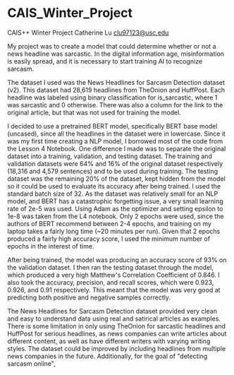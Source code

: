 # CAIS_Winter_Project
CAIS++ Winter Project
Catherine Lu
clu97123@usc.edu

My project was to create a model that could determine whether or not a news headline was sarcastic. In the digital information age, misinformation is easily spread, and it is necessary to start training AI to recognize sarcasm.

The dataset I used was the News Headlines for Sarcasm Detection dataset (v2). This dataset had 28,619 headlines from TheOnion and HuffPost. Each headline was labeled using binary classification for is_sarcastic, where 1 was sarcastic and 0 otherwise. There was also a column for the link to the original article, but that was not used for training the model. 

I decided to use a pretrained BERT model, specifically BERT base model (uncased), since all the headlines in the dataset were in lowercase. Since it was my first time creating a NLP model, I borrowed most of the code from the Lesson 4 Notebook. One difference I made was to separate the original dataset into a training, validation, and testing dataset. The training and validation datasets were 64% and 16% of the original dataset respectively (18,316 and 4,579 sentences) and to be used during training. The testing dataset was the remaining 20% of the dataset, kept hidden from the model so it could be used to evaluate its accuracy after being trained. I used the standard batch size of 32. As the dataset was relatively small for an NLP model, and BERT has a catastrophic forgetting issue, a very small learning rate of 2e-5 was used. Using Adam as the optimizer and setting epsilon to 1e-8 was taken from the L4 notebook. Only 2 epochs were used, since the authors of BERT recommend between 2-4 epochs, and training on my laptop takes a fairly long time (~20 minutes per run). Given that 2 epochs produced a fairly high accuracy score, I used the minimum number of epochs in the interest of time.

After being trained, the model was producing an accuracy score of 93% on the validation dataset. I then ran the testing dataset through the model, which produced a very high Matthew's Correlation Coefficient of 0.846. I also took the accuracy, precision, and recall scores, which were 0.923, 0.926, and 0.91 respectively. This meant that the model was very good at predicting both positive and negative samples correctly. 

The News Headlines for Sarcasm Detection dataset provided very clean and easy to understand data using real and satirical articles as examples. There is some limitation in only using TheOnion for sarcastic headlines and HuffPost for serious headlines, as news companies can write articles about different content, as well as have different writers with varying writing styles. The dataset could be improved by including headlines from multiple news companies in the future. Additionally, for the goal of "detecting sarcasm online", 
